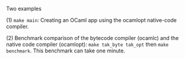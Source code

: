 Two examples

(1) `make main`: Creating an OCaml app using the ocamlopt native-code compiler.

(2) Benchmark comparison of the bytecode compiler (ocamlc) and the native code compiler (ocamlopt): `make tak_byte tak_opt` then `make benchmark`.  This benchmark can take one minute.
